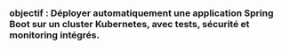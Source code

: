 ### objectif : Déployer automatiquement une application Spring Boot sur un cluster Kubernetes, avec tests, sécurité et monitoring intégrés.
